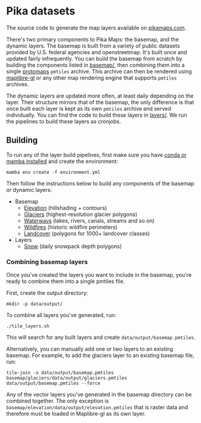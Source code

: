# Pika datasets

The source code to generate the map layers available on [pikamaps.com](https://pikamaps.com).

There's two primary components to Pika Maps: the basemap, and the dynamic layers. The basemap is built from a variety of public datasets provided by U.S. federal agencies and openstreetmap. It's built once and updated fairly infrequently. You can build the basemap from scratch by building the components listed in [basemap/](/basemap/), then combining them into a single [protomaps](https://protomaps.com/) `pmtiles` archive. This archive can then be rendered using [maplibre-gl](https://github.com/maplibre/maplibre-gl-js) or any other map rendering engine that supports `pmtiles` archives.

The dynamic layers are updated more often, at least daily depending on the layer. Their structure mirrors that of the basemap, the only difference is that once built each layer is kept as its own `pmtiles` archive and served individually. You can find the code to build these layers in [layers/](/layers/). We run the pipelines to build these layers as cronjobs.

## Building

To run any of the layer build pipelines, first make sure you have [conda or mamba installed](https://mamba.readthedocs.io/en/latest/installation/mamba-installation.html) and create the environment:

```
mamba env create -f environment.yml
```

Then follow the instructions below to build any components of the basemap or dynamic layers:

- Basemap
  - [Elevation](/basemap/elevation/) (hillshading + contours)
  - [Glaciers](/basemap/glaciers/) (highest-resolution glacier polygons)
  - [Waterways](/basemap/waterways/) (lakes, rivers, canals, streams and so on)
  - [Wildfires](/basemap/wildfires/) (historic wildfire perimeters)
  - [Landcover](/basemap/landcover/) (polygons for 1000+ landcover classes)
- Layers
  - [Snow](/layers/snow/) (daily snowpack depth polygons)

### Combining basemap layers

Once you've created the layers you want to include in the basemap, you're ready to combine them into a single pmtiles file.

First, create the output directory:

```
mkdir -p data/output/
```

To combine all layers you've generated, run:

```
./tile_layers.sh
```

This will search for any built layers and create `data/output/basemap.pmtiles`.

Alternatively, you can manually add one or two layers to an existing basemap. For example, to add the glaciers layer to an existing basemap file, run:

```
tile-join -o data/output/basemap.pmtiles basemap/glaciers/data/output/glaciers.pmtiles data/output/basemap.pmtiles --force
```

Any of the vector layers you've generated in the basemap directory can be combined together. The only exception is `basemap/elevation/data/output/elevation.pmtiles` that is raster data and therefore must be loaded in Maplibre-gl as its own layer.

